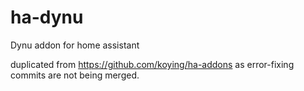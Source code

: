 # ha-dynu
Dynu addon for home assistant

duplicated from https://github.com/koying/ha-addons as error-fixing commits are not being merged.
